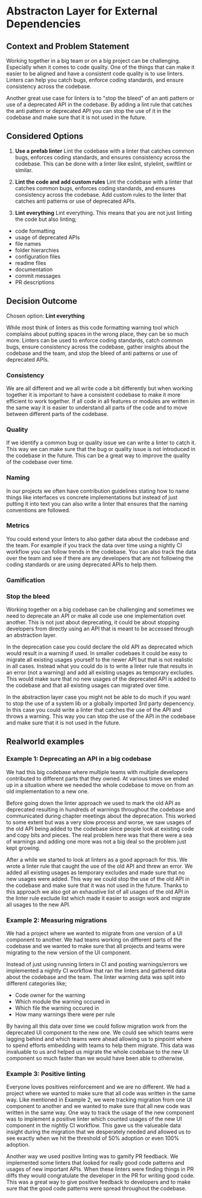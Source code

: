 # Abstracton Layer for External Dependencies

## Context and Problem Statement

Working together in a big team or on a big project can be challenging. Especially when it comes to code quality. One of the things that can make it easier to be aligned and have a consistent code quality is to use linters. Linters can help you catch bugs, enforce coding standards, and ensure consistency across the codebase.

Another great use case for linters is to "stop the bleed" of an anti pattern or use of a deprecated API in the codebase. By adding a lint rule that catches the anti pattern or deprecated API you can stop the use of it in the codebase and make sure that it is not used in the future.

## Considered Options

1. **Use a prefab linter** Lint the codebase with a linter that catches common bugs, enforces coding standards, and ensures consistency across the codebase. This can be done with a linter like eslint, stylelint, swiftlint or similar.

2. **Lint the code and add custom rules** Lint the codebase with a linter that catches common bugs, enforces coding standards, and ensures consistency across the codebase. Add custom rules to the linter that catches anti patterns or use of deprecated APIs.

3. **Lint everything** Lint everything. This means that you are not just linting the code but also linting;
- code formatting
- usage of deprecated APIs
- file names
- folder hierarchies
- configuration files
- readme files
- documentation
- commit messages
- PR descriptions


## Decision Outcome

Chosen option: **Lint everything**

While most think of linters as this code formatting warning tool which complains about putting spaces in the wrong place, they can be so much more. Linters can be used to enforce coding standards, catch common bugs, ensure consistency across the codebase, gather insights about the codebase and the team, and stop the bleed of anti patterns or use of deprecated APIs.

### Consistency 

We are all different and we all write code a bit differently but when working together it is important to have a consistent codebase to make it more efficient to work together. If all code in all features or modules are written in the same way it is easier to understand all parts of the code and to move between different parts of the codebase.

### Quality 

If we identify a common bug or quality issue we can write a linter to catch it. This way we can make sure that the bug or quality issue is not introduced in the codebase in the future. This can be a great way to improve the quality of the codebase over time.

### Naming

In our projects we often have contribution guidelines stating how to name things like interfaces vs concrete implementations but instead of just putting it into text you can also write a linter that ensures that the naming conventions are followed.

### Metrics

You could extend your linters to also gather data about the codebase and the team. For example if you track the data over time using a nightly CI workflow you can follow trends in the codebase. You can also track the data over the team and see if there are any developers that are not following the coding standards or are using deprecated APIs to help them.

### Gamification

### Stop the bleed

Working together on a big codebase can be challenging and sometimes we need to deprecate an API or make all code use one implementation ovet another. This is not just about deprecating, it could be about stopping developers from directly using an API that is meant to be accessed through an abstraction layer. 

In the deprecation case you could declare the old API as deprecated which would result in a warning if used. In smaller codebaes it could be easy to migrate all existing usages yourself to the newer API but that is not realistic in all cases. Instead what you could do is to write a linter rule that results in an error (not a warning) and add all existing usages as temporary excludes. This would make sure that no new usages of the deprecated API is added to the codebase and that all existing usages can migrated over time.

In the abstraction layer case you might not be able to do much if you want to stop the use of a system lib or a globally imported 3rd party depencency. In this case you could write a linter that catches the use of the API and throws a warning. This way you can stop the use of the API in the codebase and make sure that it is not used in the future.


## Realworld examples

### Example 1: Deprecating an API in a big codebase

We had this big codebase where multiple teams with multiple developers contributed to different parts that they owned. At various times we ended up in a situation where we needed the whole codebase to move on from an old implementation to a new one.

Before going down the linter approach we used to mark the old API as deprecated resulting in hundreds of warnings throughout the codebase and communicated during chapter meetings about the deprecation. This worked to some extent but was a very slow process and worse, we saw usages of the old API being added to the codebase since people look at existing code and copy bits and pieces. The real problem here was that there were a sea of warnings and adding one more was not a big deal so the problem just kept growing.

After a while we started to look at linters as a good approach for this. We wrote a linter rule that caught the use of the old API and threw an error. We added all existing usages as temporary excludes and made sure that no new usages were added. This way we could stop the use of the old API in the codebase and make sure that it was not used in the future. Thanks to this approach we also got an exhaustive list of all usages of the old API in the linter rule exclude list which made it easier to assign work and migrate all usages to the new API.

### Example 2: Measuring migrations

We had a project where we wanted to migrate from one version of a UI component to another. We had teams working on different parts of the codebase and we wanted to make sure that all projects and teams were migrating to the new version of the UI component.

Instead of just using running linters in CI and posting warnings/errors we implemented a nightly CI workflow that ran the linters and gathered data about the codebase and the team. The linter warning data was split into different categories like;

- Code owner for the warning
- Which module the warning occured in
- Which file the warning occured in
- How many warnings there were per rule

By having all this data over time we could follow migration work from the deprecated UI component to the new one. We could see which teams were lagging behind and which teams were ahead allowing us to pinpoint where to spend efforts embedding with teams to help them migrate. This data was invaluable to us and helped us migrate the whole codebase to the new UI component so much faster than we would have been able to otherwise.

### Example 3: Positive linting

Everyone loves positives reinforcement and we are no different. We had a project where we wanted to make sure that all code was written in the same way. Like mentioned in Example 2, we were tracking migration from one UI component to another and we wanted to make sure that all new code was written in the same way. One way to track the usage of the new component was to implement a positive linter which counted usages of the new UI component in the nightly CI workflow. This gave us the valueable data insight during the migration that we desperately needed and allowed us to see exactly when we hit the threshold of 50% adoption or even 100% adoption.

Another way we used positive linting was to gamify PR feedback. We implemented some linters that looked for really good code patterns and usages of new important APIs. When these linters were finding things in PR diffs they would congratulate the developer in the PR for writing good code. This was a great way to give positive feedback to developers and to make sure that the good code patterns were spread throughout the codebase.

